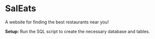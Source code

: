 # SalEats
A website for finding the best restaurants near you!

**Setup:**
Run the SQL script to create the necessary database and tables.
